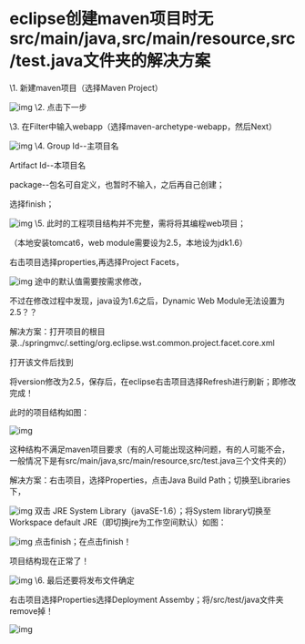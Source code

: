 # eclipse创建maven项目时无src/main/java,src/main/resource,src/test.java文件夹的解决方案

\1. 新建maven项目（选择Maven Project）

![img](https://img-blog.csdn.net/20180511101301813?watermark/2/text/aHR0cHM6Ly9ibG9nLmNzZG4ubmV0L2R1YW5zYW12ZQ==/font/5a6L5L2T/fontsize/400/fill/I0JBQkFCMA==/dissolve/70)
\2. 点击下一步

\3. 在Filter中输入webapp（选择maven-archetype-webapp，然后Next）


![img](https://img-blog.csdn.net/20180511101321570?watermark/2/text/aHR0cHM6Ly9ibG9nLmNzZG4ubmV0L2R1YW5zYW12ZQ==/font/5a6L5L2T/fontsize/400/fill/I0JBQkFCMA==/dissolve/70)
\4. Group Id--主项目名



Artifact Id--本项目名


package--包名可自定义，也暂时不输入，之后再自己创建；

选择finish；


![img](https://img-blog.csdn.net/201805111013424?watermark/2/text/aHR0cHM6Ly9ibG9nLmNzZG4ubmV0L2R1YW5zYW12ZQ==/font/5a6L5L2T/fontsize/400/fill/I0JBQkFCMA==/dissolve/70)
\5. 此时的工程项目结构并不完整，需将将其编程web项目；

（本地安装tomcat6，web module需要设为2.5，本地设为jdk1.6）

右击项目选择properties,再选择Project Facets，

![img](https://img-blog.csdn.net/20180511101403166?watermark/2/text/aHR0cHM6Ly9ibG9nLmNzZG4ubmV0L2R1YW5zYW12ZQ==/font/5a6L5L2T/fontsize/400/fill/I0JBQkFCMA==/dissolve/70)
途中的默认值需要按需求修改，

不过在修改过程中发现，java设为1.6之后，Dynamic Web Module无法设置为2.5？？

解决方案：打开项目的根目录../springmvc/.setting/org.eclipse.wst.common.project.facet.core.xml

打开该文件后找到  <installed facet="jst.web" version="2.3"/>

将version修改为2.5，保存后，在eclipse右击项目选择Refresh进行刷新；即修改完成！

此时的项目结构如图：

![img](https://img-blog.csdn.net/20180511101425927?watermark/2/text/aHR0cHM6Ly9ibG9nLmNzZG4ubmV0L2R1YW5zYW12ZQ==/font/5a6L5L2T/fontsize/400/fill/I0JBQkFCMA==/dissolve/70)

这种结构不满足maven项目要求（有的人可能出现这种问题，有的人可能不会，一般情况下是有src/main/java,src/main/resource,src/test.java三个文件夹的）

解决方案：右击项目，选择Properties，点击Java Build Path；切换至Libraries下，

![img](https://img-blog.csdn.net/20180511101441112?watermark/2/text/aHR0cHM6Ly9ibG9nLmNzZG4ubmV0L2R1YW5zYW12ZQ==/font/5a6L5L2T/fontsize/400/fill/I0JBQkFCMA==/dissolve/70)
双击 JRE System Library（javaSE-1.6）；将System library切换至Workspace default JRE（即切换jre为工作空间默认）如图：

![img](https://img-blog.csdn.net/20180511101454774?watermark/2/text/aHR0cHM6Ly9ibG9nLmNzZG4ubmV0L2R1YW5zYW12ZQ==/font/5a6L5L2T/fontsize/400/fill/I0JBQkFCMA==/dissolve/70)
点击finish；在点击finish！

项目结构现在正常了！

![img](https://img-blog.csdn.net/20180511101509145?watermark/2/text/aHR0cHM6Ly9ibG9nLmNzZG4ubmV0L2R1YW5zYW12ZQ==/font/5a6L5L2T/fontsize/400/fill/I0JBQkFCMA==/dissolve/70)
\6. 最后还要将发布文件确定

右击项目选择Properties选择Deployment Assemby；将/src/test/java文件夹remove掉！

![img](https://img-blog.csdn.net/20180511101526764?watermark/2/text/aHR0cHM6Ly9ibG9nLmNzZG4ubmV0L2R1YW5zYW12ZQ==/font/5a6L5L2T/fontsize/400/fill/I0JBQkFCMA==/dissolve/70)